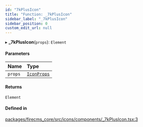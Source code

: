 ```yaml
---
id: "7kPlusIcon"
title: "Function: _7kPlusIcon"
sidebar_label: "_7kPlusIcon"
sidebar_position: 0
custom_edit_url: null
---
```


▸ **_7kPlusIcon**(`props`): `Element`

#### Parameters

| Name | Type |
| :------ | :------ |
| `props` | [`IconProps`](../types/IconProps.md) |

#### Returns

`Element`

#### Defined in

[packages/firecms_core/src/icons/components/_7kPlusIcon.tsx:3](https://github.com/FireCMSco/firecms/blob/d45f3739/packages/firecms_core/src/icons/components/_7kPlusIcon.tsx#L3)

